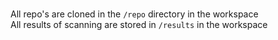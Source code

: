 ###
All repo's are cloned in the `/repo` directory in the workspace<br>
All results of scanning are stored in `/results` in the workspace<br>
